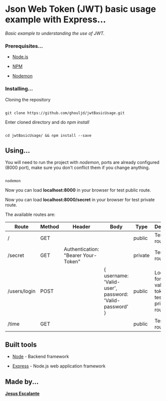 # Json Web Token (JWT) basic usage example with Express...
  
*Basic example to understanding the use of JWT.*

  
### Prerequisites...

* [Node.js](https://nodejs.org)

* [NPM](https://www.npmjs.com/)

* [Nodemon](https://nodemon.io/)

### Installing...

  

Cloning the repository

  

```

git clone https://github.com/ghouljd/jwtBasicUsage.git

```

  

Enter cloned directory and do *npm install*

  

```

cd jwtBasicUsage/ && npm install --save

```

  

## Using...

  

You will need to run the project with *nodemon*, ports are already configured (8000 port), make sure you don't conflict them if you change anything.
  

```

nodemon

```
  

Now you can load **localhost:8000** in your browser for test public route.

Now you can load **localhost:8000/secret** in your browser for test private route.

The available routes are: 

Route | Method | Header | Body | Type | Description
------------ | ------------- | ------------- | ------------- | ------------- | -------------
/ | GET | | | public | Test public route
/secret | GET | Authentication: "Bearer Your-Token" | | private | Test private route
/users/login | POST | | { username: 'Valid-user', password: 'Valid-password' } | public | Login route for obtain a valid user token to test */secret* private route.
/time | GET | | | public | Test public route


## Built tools

* [Node](https://nodejs.org/en/) - Backend framework

* [Express](https://expressjs.com/) - Node.js web application framework
  

## Made by...
 [**Jesus Escalante**](https://github.com/ghouljd)